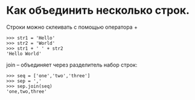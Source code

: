 # Как объединить несколько строк.

Строки можно склеивать с помощью оператора +
```
>>> str1 = 'Hello'
>>> str2 = 'World'
>>> str1 + ' ' + str2
'Hello World'
```

join – объединяет через разделитель набор строк:
```
>>> seq = ['one','two','three']
>>> sep = ','
>>> sep.join(seq)
'one,two,three'
```